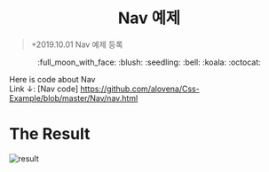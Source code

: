 <h1 align="center">Nav 예제</h1>
  
>+2019.10.01 Nav 예제 등록
<p align="center">
:full_moon_with_face: :blush: :seedling: :bell: :koala: :octocat:  
</p>

Here is code about Nav  
Link ↓: [Nav code] https://github.com/alovena/Css-Example/blob/master/Nav/nav.html

# The Result
![result](https://user-images.githubusercontent.com/32647144/65944334-6e525080-e46c-11e9-8e7d-26c10253d796.png)